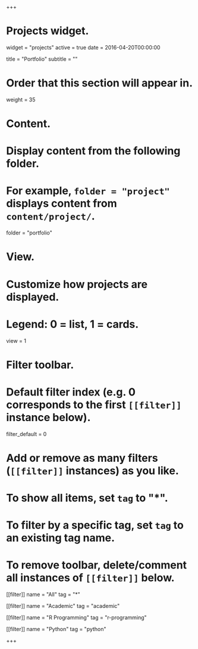+++
# Projects widget.
widget = "projects"
active = true
date = 2016-04-20T00:00:00

title = "Portfolio"
subtitle = ""

# Order that this section will appear in.
weight = 35

# Content.
# Display content from the following folder.
# For example, `folder = "project"` displays content from `content/project/`.
folder = "portfolio"

# View.
# Customize how projects are displayed.
# Legend: 0 = list, 1 = cards.
view = 1

# Filter toolbar.

# Default filter index (e.g. 0 corresponds to the first `[[filter]]` instance below).
filter_default = 0

# Add or remove as many filters (`[[filter]]` instances) as you like.
# To show all items, set `tag` to "*".
# To filter by a specific tag, set `tag` to an existing tag name.
# To remove toolbar, delete/comment all instances of `[[filter]]` below.

[[filter]]
  name = "All"
  tag = "*"

[[filter]]
  name = "Academic"
  tag = "academic"

[[filter]]
  name = "R Programming"
  tag = "r-programming"

[[filter]]
  name = "Python"
  tag = "python"

+++

